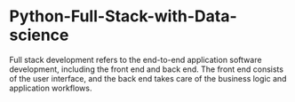 # Python-Full-Stack-with-Data-science
Full stack development refers to the end-to-end application software development, including the front end and back end. The front end consists of the user interface, and the back end takes care of the business logic and application workflows.
